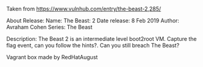 Taken from https://www.vulnhub.com/entry/the-beast-2,285/ 

About Release:
    Name: The Beast: 2
    Date release: 8 Feb 2019
    Author: Avraham Cohen
    Series: The Beast

Description:
The Beast 2 is an intermediate level boot2root VM. Capture the flag event, can you follow the hints?. Can you still breach The Beast?

Vagrant box made by RedHatAugust
